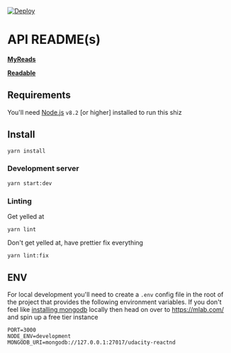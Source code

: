 [![Deploy](https://www.herokucdn.com/deploy/button.svg)](https://heroku.com/deploy?template=https://github.com/kevinjamesus86/udacity-reactnd-server)

# API README(s)

[**MyReads**](https://github.com/kevinjamesus86/udacity-reactnd-server/blob/master/src/api/myreads/readme.md)

[**Readable**](https://github.com/kevinjamesus86/udacity-reactnd-server/blob/master/src/api/readable/readme.md)

## Requirements

You'll need [Node.js](https://nodejs.org/en/) `v8.2` [or higher] installed to run this shiz

## Install

`yarn install`

### Development server

`yarn start:dev`

### Linting

Get yelled at

`yarn lint`

Don't get yelled at, have prettier fix everything

`yarn lint:fix`

## ENV

For local development you'll need to create a `.env` config file in the root of the project that provides the following environment variables. If you don't feel like [installing mongodb](https://www.mongodb.com/download-center?jmp=nav#community) locally then head on over to https://mlab.com/ and spin up a free tier instance

```
PORT=3000
NODE_ENV=development
MONGODB_URI=mongodb://127.0.0.1:27017/udacity-reactnd
```
